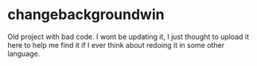 # changebackgroundwin
Old project with bad code. I wont be updating it, I just thought to upload it here to help me find it if I ever think about redoing it in some other language.
